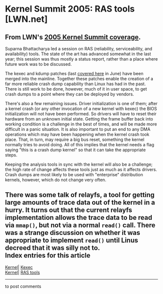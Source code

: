 # Kernel Summit 2005: RAS tools [LWN.net]

From LWN's [2005 Kernel Summit coverage](/Articles/KernelSummit2005/).   
---  
Suparna Bhattacharya led a session on RAS (reliability, serviceability, and availability) tools. The state of the art has advanced somewhat in the last year; this session was thus mostly a status report, rather than a place where future work was to be discussed. 

The kexec and kdump patches (last [covered here](http://lwn.net/Articles/140975/) in June) have been merged into the mainline. Together these patches enable the creation of a far more reliable crash dump capability than Linux has had in the past. There is still work to be done, however, much of it in user space, to get crash dumps to a point where they can be deployed by vendors. 

There's also a few remaining issues. Driver initialization is one of them; after a kernel crash (or any other invocation of a new kernel with kexec) the BIOS initialization will not have been performed. So drivers will have to reset their hardware from an unknown initial state. Getting the frame buffer back into working condition is a challenge in the best of times, and will be made more difficult in a panic situation. It is also important to put an end to any DMA operations which may have been happening when the kernel crash took place. That, in turn, may require a big bus reset, something the kernel normally tries to avoid doing. All of this implies that the kernel needs a flag saying "this is a crash dump kernel" so that it can take the appropriate steps. 

Keeping the analysis tools in sync with the kernel will also be a challenge; the high rate of change affects these tools just as much as it affects drivers. Crash dumps are most likely to be used with "enterprise" distribution kernels, however, which do not change very often. 

There was some talk of relayfs, a tool for getting large amounts of trace data out of the kernel in a hurry. It turns out that the current relayfs implementation allows the trace data to be read via `mmap()`, but not via a normal `read()` call. There was a strange discussion on whether it was appropriate to implement `read()` until Linus decreed that it was silly not to.  
Index entries for this article  
---  
[Kernel](/Kernel/Index)| [Kexec](/Kernel/Index#Kexec)  
[Kernel](/Kernel/Index)| [RAS tools](/Kernel/Index#RAS_tools)  
  


* * *

to post comments 
